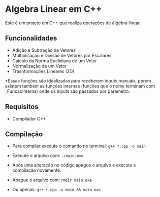 # Algebra Linear em C++

Este é um projeto em C++ que realiza operações de álgebra linear.

## Funcionalidades

- Adição e Subtração de Vetores
- Multiplicação e Divisão de Vetores por Escalares
- Calculo da Norma Euclidiana de um Vetor
- Normalização de um Vetor
- Trasnformações Lineares (2D)

*Essas funções são idealizadas para receberem inputs manuais, porem existem também as funções internas (funções que o nome terminam com _FuncaoInterna) onde os inputs são passados por parametro.

## Requisitos

- Compilador C++ 

## Compilação

- Para compilar execute o comando no terminal: 
``` g++ *.cpp -o main ```
- Execute o arquivo com:
``` ./main.exe ```

- Após uma alteração no código apague o arquivo e execute a compilação novamente.

- Apague o arquivo com:
``` rmdir main.exe ```

- Ou apenas: 
``` g++ *.cpp -o main && main.exe ```